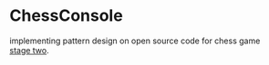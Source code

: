 # ChessConsole
implementing pattern design  on open source code for chess game  
[stage two]([https://pages.github.com/](https://github.com/sadeem02/ChessConsole/tree/main/java-console_chess-master12)https://github.com/sadeem02/ChessConsole/tree/main/java-console_chess-master12).
